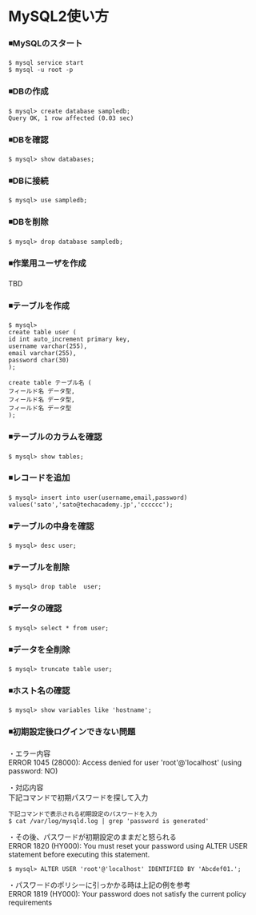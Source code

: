 # MySQL2使い方

### ◾️MySQLのスタート
```
$ mysql service start
$ mysql -u root -p
```

### ◾️DBの作成
```
$ mysql> create database sampledb;
Query OK, 1 row affected (0.03 sec)
```

### ◾️DBを確認
```
$ mysql> show databases;
```

### ◾️DBに接続
```
$ mysql> use sampledb;
```

### ◾️DBを削除
```
$ mysql> drop database sampledb;
```

### ◾️作業用ユーザを作成
TBD


### ◾️テーブルを作成
```
$ mysql>
create table user (
id int auto_increment primary key,
username varchar(255),
email varchar(255),
password char(30)
);

create table テーブル名 (
フィールド名 データ型,
フィールド名 データ型,
フィールド名 データ型
);
```
### ◾️テーブルのカラムを確認
```
$ mysql> show tables;
```
### ◾️レコードを追加
```
$ mysql> insert into user(username,email,password) values('sato','sato@techacademy.jp','cccccc');
```

### ◾️テーブルの中身を確認
```
$ mysql> desc user;
```

### ◾️テーブルを削除
```
$ mysql> drop table  user;
```

### ◾️データの確認
```
$ mysql> select * from user;
```

### ◾️データを全削除
```
$ mysql> truncate table user;
```

### ◾️ホスト名の確認
```
$ mysql> show variables like 'hostname';
```

### ◾️初期設定後ログインできない問題
・エラー内容<br>
ERROR 1045 (28000): Access denied for user 'root'@'localhost' (using password: NO)

・対応内容<br>
下記コマンドで初期パスワードを探して入力
```
下記コマンドで表示される初期設定のパスワードを入力
$ cat /var/log/mysqld.log | grep 'password is generated'
```

・その後、パスワードが初期設定のままだと怒られる<br>
ERROR 1820 (HY000): You must reset your password using ALTER USER statement before executing this statement.<br>
```
$ mysql> ALTER USER 'root'@'localhost' IDENTIFIED BY 'Abcdef01.';
```
・パスワードのポリシーに引っかかる時は上記の例を参考<br>
ERROR 1819 (HY000): Your password does not satisfy the current policy requirements
